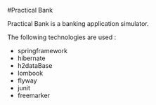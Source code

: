 #Practical Bank


Practical Bank is a banking application simulator.

The following technologies are used :

* springframework
* hibernate
* h2dataBase
* lombook
* flyway
* junit
* freemarker
